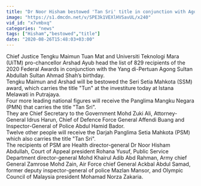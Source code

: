 ```yaml
---
title: "Dr Noor Hisham bestowed 'Tan Sri' title in conjunction with Agong's birthday"
image: "https://s1.dmcdn.net/v/SPE3k1VEXlHVSavUL/x240"
vid_id: "x7vmbxq"
categories: "news"
tags: ["Hisham","bestowed","title"]
date: "2020-08-26T15:48:03+03:00"
---
```

Chief Justice Tengku Maimun Tuan Mat and Universiti Teknologi Mara (UiTM) pro-chancellor Arshad Ayub head the list of 829 recipients of the 2020 Federal Awards in conjunction with the Yang di-Pertuan Agong Sultan Abdullah Sultan Ahmad Shah’s birthday.  <br>Tengku Maimun and Arshad will be bestowed the Seri Setia Mahkota (SSM) award, which carries the title &quot;Tun&quot; at the investiture today at Istana Melawati in Putrajaya.  <br>Four more leading national figures will receive the Panglima Mangku Negara (PMN) that carries the title &quot;Tan Sri&quot;.  <br>They are Chief Secretary to the Government Mohd Zuki Ali, Attorney-General Idrus Harun, Chief of Defence Force General Affendi Buang and Inspector-General of Police Abdul Hamid Bador.  <br>Twelve other people will receive the Darjah Panglima Setia Mahkota (PSM) which also carries the title &quot;Tan Sri&quot;.  <br>The recipients of PSM are Health director-general Dr Noor Hisham Abdullah, Court of Appeal president Rohana Yusuf, Public Service Department director-general Mohd Khairul Adib Abd Rahman, Army chief General Zamrose Mohd Zain, Air Force chief General Ackbal Abdul Samad, former deputy inspector-general of police Mazlan Mansor, and Olympic Council of Malaysia president Mohamad Norza Zakaria.
